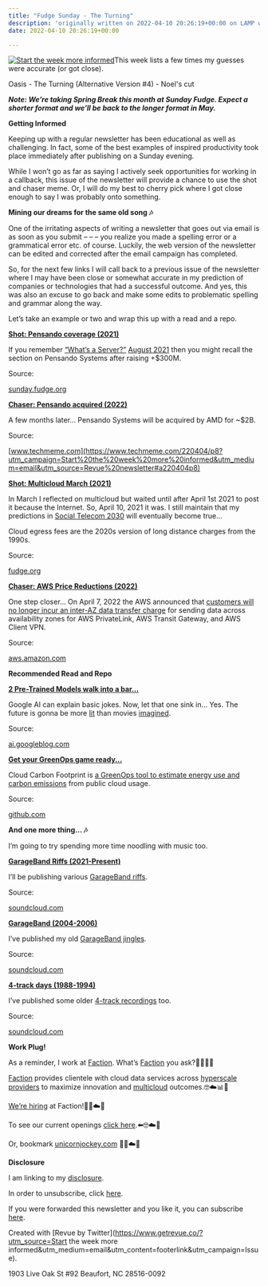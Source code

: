 ```yaml
---
title: "Fudge Sunday - The Turning"
description: 'originally written on 2022-04-10 20:26:19+00:00 on LAMP with vi, WordPress, Jekyll, Gatsby Cloud, Netlify, Revue, Substack, or Buttondown'
date: 2022-04-10 20:26:19+00:00

---
```


[![Start the week more informed](https://bucketeer-e05bbc84-baa3-437e-9518-adb32be77984.s3.amazonaws.com/public/images/ce968b7e-8271-4b37-8000-d7ed39bda877_1200x115.png "Start the week more informed")](https://substackcdn.com/image/fetch/f_auto,q_auto:good,fl_progressive:steep/https%3A%2F%2Fbucketeer-e05bbc84-baa3-437e-9518-adb32be77984.s3.amazonaws.com%2Fpublic%2Fimages%2Fce968b7e-8271-4b37-8000-d7ed39bda877_1200x115.png)This week lists a few times my guesses were accurate (or got close).

Oasis - The Turning (Alternative Version #4) - Noel's cut

***Note: We’re taking Spring Break this month at Sunday Fudge. Expect a shorter format and we’ll be back to the longer format in May.***

 **Getting Informed**

Keeping up with a regular newsletter has been educational as well as challenging. In fact, some of the best examples of inspired productivity took place immediately after publishing on a Sunday evening.

While I won’t go as far as saying I actively seek opportunities for working in a callback, this issue of the newsletter will provide a chance to use the shot and chaser meme. Or, I will do my best to cherry pick where I got close enough to say I was probably onto something.

 **Mining our dreams for the same old song 🎶**

One of the irritating aspects of writing a newsletter that goes out via email is as soon as you submit – – – you realize you made a spelling error or a grammatical error etc. of course. Luckily, the web version of the newsletter can be edited and corrected after the email campaign has completed.

So, for the next few links I will call back to a previous issue of the newsletter where I may have been close or somewhat accurate in my prediction of companies or technologies that had a successful outcome. And yes, this was also an excuse to go back and make some edits to problematic spelling and grammar along the way.

Let’s take an example or two and wrap this up with a read and a repo.

**[Shot: Pensando coverage (2021)](https://sunday.fudge.org/issues/fudge-sunday-what-s-a-server-717468?utm_campaign=Start%20the%20week%20more%20informed&utm_medium=email&utm_source=Revue%20newsletter)**

If you remember [“What’s a Server?”](https://sunday.fudge.org/issues/fudge-sunday-what-s-a-server-717468?utm_campaign=Start%20the%20week%20more%20informed&utm_medium=email&utm_source=Revue%20newsletter) [August 2021](https://sunday.fudge.org/issues/fudge-sunday-what-s-a-server-717468?utm_campaign=Start%20the%20week%20more%20informed&utm_medium=email&utm_source=Revue%20newsletter) then you might recall the section on Pensando Systems after raising +$300M.

Source:

[sunday.fudge.org](https://sunday.fudge.org/issues/fudge-sunday-what-s-a-server-717468?utm_campaign=Start%20the%20week%20more%20informed&utm_medium=email&utm_source=Revue%20newsletter)

**[Chaser: Pensando acquired (2022)](https://www.techmeme.com/220404/p8?utm_campaign=Start%20the%20week%20more%20informed&utm_medium=email&utm_source=Revue%20newsletter#a220404p8)**

A few months later… Pensando Systems will be acquired by AMD for ~$2B.

Source:

[www.techmeme.com](https://www.techmeme.com/220404/p8?utm_campaign=Start%20the%20week%20more%20informed&utm_medium=email&utm_source=Revue%20newsletter#a220404p8)

**[Shot: Multicloud March (2021)](https://fudge.org/multicloud-march/?utm_campaign=Start%20the%20week%20more%20informed&utm_medium=email&utm_source=Revue%20newsletter)**

In March I reflected on multicloud but waited until after April 1st 2021 to post it because the Internet. So, April 10, 2021 it was. I still maintain that my predictions in [Social Telecom 2030](https://fudge.org/social-telecom-2030?utm_campaign=Start%20the%20week%20more%20informed&utm_medium=email&utm_source=Revue%20newsletter) will eventually become true…

Cloud egress fees are the 2020s version of long distance charges from the 1990s.

Source:

[fudge.org](https://fudge.org/multicloud-march/?utm_campaign=Start%20the%20week%20more%20informed&utm_medium=email&utm_source=Revue%20newsletter)

**[Chaser: AWS Price Reductions (2022)](https://aws.amazon.com/about-aws/whats-new/2022/04/aws-data-transfer-price-reduction-privatelink-transit-gateway-client-vpn-services/?utm_campaign=Start%20the%20week%20more%20informed&utm_medium=email&utm_source=Revue%20newsletter)**

One step closer… On April 7, 2022 the AWS announced that [customers will no longer incur an inter-AZ data transfer charge](https://aws.amazon.com/about-aws/whats-new/2022/04/aws-data-transfer-price-reduction-privatelink-transit-gateway-client-vpn-services/?utm_campaign=Start%20the%20week%20more%20informed&utm_medium=email&utm_source=Revue%20newsletter) for sending data across availability zones for AWS PrivateLink, AWS Transit Gateway, and AWS Client VPN.

Source:

[aws.amazon.com](https://aws.amazon.com/about-aws/whats-new/2022/04/aws-data-transfer-price-reduction-privatelink-transit-gateway-client-vpn-services/?utm_campaign=Start%20the%20week%20more%20informed&utm_medium=email&utm_source=Revue%20newsletter)

 **Recommended Read and Repo**

**[2 Pre-Trained Models walk into a bar...](https://ai.googleblog.com/2022/04/pathways-language-model-palm-scaling-to.html?utm_campaign=Start%20the%20week%20more%20informed&utm_medium=email&utm_source=Revue%20newsletter)**

Google AI can explain basic jokes. Now, let that one sink in… Yes. The future is gonna be more [lit](https://www.youtube.com/watch?utm_campaign=Start%20the%20week%20more%20informed&utm_medium=email&utm_source=Revue%20newsletter&v=p3PfKf0ndik) than movies [imagined](https://www.youtube.com/watch?utm_campaign=Start%20the%20week%20more%20informed&utm_medium=email&utm_source=Revue%20newsletter&v=p3PfKf0ndik).

Source:

[ai.googleblog.com](https://ai.googleblog.com/2022/04/pathways-language-model-palm-scaling-to.html?utm_campaign=Start%20the%20week%20more%20informed&utm_medium=email&utm_source=Revue%20newsletter)

**[Get your GreenOps game ready...](https://github.com/cloud-carbon-footprint/cloud-carbon-footprint?utm_campaign=Start%20the%20week%20more%20informed&utm_medium=email&utm_source=Revue%20newsletter)**

Cloud Carbon Footprint is [a GreenOps tool to estimate energy use and carbon emissions](https://github.com/cloud-carbon-footprint/cloud-carbon-footprint?utm_campaign=Start%20the%20week%20more%20informed&utm_medium=email&utm_source=Revue%20newsletter) from public cloud usage.

Source:

[github.com](https://github.com/cloud-carbon-footprint/cloud-carbon-footprint?utm_campaign=Start%20the%20week%20more%20informed&utm_medium=email&utm_source=Revue%20newsletter)

 **And one more thing... 🎶**

I’m going to try spending more time noodling with music too.

**[GarageBand Riffs (2021-Present)](https://soundcloud.com/jaycuthrell/sets/garageband-2022?utm_campaign=social_sharing&utm_medium=text&utm_source=clipboard)**

I’ll be publishing various [GarageBand riffs](https://soundcloud.com/jaycuthrell/sets/garageband-2022?utm_campaign=social_sharing&utm_medium=text&utm_source=clipboard).

Source:

[soundcloud.com](https://soundcloud.com/jaycuthrell/sets/garageband-2022?utm_campaign=social_sharing&utm_medium=text&utm_source=clipboard)

**[GarageBand (2004-2006)](https://soundcloud.com/jaycuthrell/sets/garageband-2004-2006?utm_campaign=social_sharing&utm_medium=text&utm_source=clipboard)**

I’ve published my old [GarageBand jingles](https://soundcloud.com/jaycuthrell/sets/garageband-2004-2006?utm_campaign=social_sharing&utm_medium=text&utm_source=clipboard).

Source:

[soundcloud.com](https://soundcloud.com/jaycuthrell/sets/garageband-2004-2006?utm_campaign=social_sharing&utm_medium=text&utm_source=clipboard)

**[4-track days (1988-1994)](https://soundcloud.com/jaycuthrell/sets/from-my-4-track-days-1988-1994?utm_campaign=social_sharing&utm_medium=text&utm_source=clipboard)**

I’ve published some older [4-track recordings](https://soundcloud.com/jaycuthrell/sets/from-my-4-track-days-1988-1994?utm_campaign=social_sharing&utm_medium=text&utm_source=clipboard) too.

Source:

[soundcloud.com](https://soundcloud.com/jaycuthrell/sets/from-my-4-track-days-1988-1994?utm_campaign=social_sharing&utm_medium=text&utm_source=clipboard)

 **Work Plug!**

As a reminder, I work at [Faction](https://www.factioninc.com/solutions/multi-cloud-data-services/?utm_campaign=sunday.fudge.org&utm_medium=email&utm_source=Revue%20newsletter). What’s [Faction](https://www.factioninc.com/solutions/multi-cloud-data-services/?utm_campaign=sunday.fudge.org&utm_medium=email&utm_source=Revue%20newsletter) you ask?🤔🤔🤔🤔

[Faction](https://www.factioninc.com/solutions/multi-cloud-data-services/?utm_campaign=sunday.fudge.org&utm_medium=email&utm_source=Revue%20newsletter) provides clientele with cloud data services across [hyperscale providers](https://www.factioninc.com/solutions/multi-cloud-data-services/?utm_campaign=sunday.fudge.org&utm_medium=email&utm_source=Revue%20newsletter) to maximize innovation and [multicloud](https://www.factioninc.com/solutions/multi-cloud-data-services/?utm_campaign=sunday.fudge.org&utm_medium=email&utm_source=Revue%20newsletter) outcomes.🤓☁️📊🚀

[We’re hiring](https://grnh.se/66f4d22d4us?utm_campaign=sunday.fudge.org&utm_medium=email&utm_source=Revue%20newsletter) at Faction!🎉🤓☁️🚀

To see our current openings [click here](https://grnh.se/66f4d22d4us?utm_campaign=sunday.fudge.org&utm_medium=email&utm_source=Revue%20newsletter).⬅️🤓☁️🚀

Or, bookmark [unicornjockey.com](http://unicornjockey.com/?utm_campaign=Fudge%20Sunday%20%F0%9F%A4%94%F0%9F%92%A1%F0%9F%A4%AF%F0%9F%A4%93&utm_medium=email&utm_source=Revue%20newsletter) 🦄🤓☁️🚀

 **Disclosure**

I am linking to my [disclosure](https://jaycuthrell.com/disclosure/?utm_campaign=sunday.fudge.org&utm_medium=email&utm_source=Revue%20newsletter).

In order to unsubscribe, click [here](#).

If you were forwarded this newsletter and you like it, you can subscribe [here](https://sunday.fudge.org/?utm_campaign=Issue&utm_content=forwarded&utm_medium=email&utm_source=Start+the+week+more+informed).

Created with [Revue by Twitter](https://www.getrevue.co/?utm_source=Start the week more informed&utm_medium=email&utm_content=footerlink&utm_campaign=Issue).

1903 Live Oak St #92 Beaufort, NC 28516-0092

